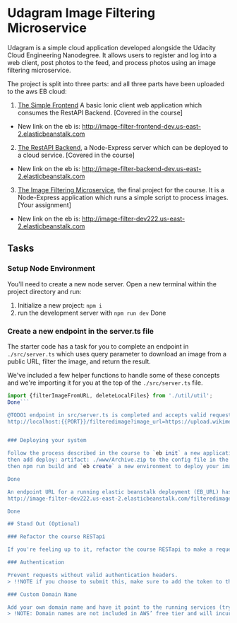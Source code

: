 # Udagram Image Filtering Microservice

Udagram is a simple cloud application developed alongside the Udacity Cloud Engineering Nanodegree. It allows users to register and log into a web client, post photos to the feed, and process photos using an image filtering microservice.

The project is split into three parts: and all three parts have been uploaded to the aws EB cloud:
1. [The Simple Frontend](https://github.com/udacity/cloud-developer/tree/master/course-02/exercises/udacity-c2-frontend)
A basic Ionic client web application which consumes the RestAPI Backend. [Covered in the course]
- New link on the eb is: http://image-filter-frontend-dev.us-east-2.elasticbeanstalk.com

2. [The RestAPI Backend](https://github.com/udacity/cloud-developer/tree/master/course-02/exercises/udacity-c2-restapi), a Node-Express server which can be deployed to a cloud service. [Covered in the course]
- New link on the eb is: http://image-filter-backend-dev.us-east-2.elasticbeanstalk.com

3. [The Image Filtering Microservice](https://github.com/udacity/cloud-developer/tree/master/course-02/project/image-filter-starter-code), the final project for the course. It is a Node-Express application which runs a simple script to process images. [Your assignment]
- New link on the eb is: http://image-filter-dev222.us-east-2.elasticbeanstalk.com

## Tasks

### Setup Node Environment

You'll need to create a new node server. Open a new terminal within the project directory and run:

1. Initialize a new project: `npm i`
2. run the development server with `npm run dev`
Done
### Create a new endpoint in the server.ts file

The starter code has a task for you to complete an endpoint in `./src/server.ts` which uses query parameter to download an image from a public URL, filter the image, and return the result.

We've included a few helper functions to handle some of these concepts and we're importing it for you at the top of the `./src/server.ts`  file.

```typescript
import {filterImageFromURL, deleteLocalFiles} from './util/util';
Done```

@TODO1 endpoint in src/server.ts is completed and accepts valid requests including:
http://localhost:{{PORT}}/filteredimage?image_url=https://upload.wikimedia.org/wikipedia/commons/b/bd/Golden_tabby_and_white_kitten_n01.jpg


### Deploying your system

Follow the process described in the course to `eb init` a new application,
then add deploy: artifact: ./www/Archive.zip to the config file in the eb dir,
then npm run build and `eb create` a new environment to deploy your image-filter service! Don't forget you can use `eb deploy` to push changes, after npm run build again.

Done

An endpoint URL for a running elastic beanstalk deployment (EB_URL) has been submitted along with the project submission. This endpoint responds to valid GET requests including:
http://image-filter-dev222.us-east-2.elasticbeanstalk.com/filteredimage?image_url=https://upload.wikimedia.org/wikipedia/commons/b/bd/Golden_tabby_and_white_kitten_n01.jpg

Done

## Stand Out (Optional)

### Refactor the course RESTapi

If you're feeling up to it, refactor the course RESTapi to make a request to your newly provisioned image server.

### Authentication

Prevent requests without valid authentication headers.
> !!NOTE if you choose to submit this, make sure to add the token to the postman collection and export the postman collection file to your submission so we can review!

### Custom Domain Name

Add your own domain name and have it point to the running services (try adding a subdomain name to point to the processing server)
> !NOTE: Domain names are not included in AWS’ free tier and will incur a cost.

